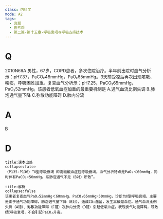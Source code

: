 ```yaml
---
class: 内科学
mode: A2
tags:
  - 真题
  - 医考帮
  - 第二篇-第十五章-呼吸衰竭与呼吸支持技术
---
```


# Q
2010N66A 男性，67岁，COPD患者，多次住院治疗。半年前出院时血气分析示：pH7.37，PaCO₂48mmHg，PaO₂65mmHg。3天前受凉后再次出现咳嗽、咳痰，呼吸困难加重。复查血气分析示：pH7.25，PaCO₂65mmHg，PaO₂52mmHg。该患者低氧血症加重的最重要机制是
A.通气血流比例失调
B.肺泡通气量下降
C.弥散功能障碍
D.肺内分流

# A
B
# D
```ad-note
title:课本出处
collapse:false
（P135-P136）“Ⅱ型呼吸衰竭 即高碳酸血症性呼吸衰竭，血气分析特点是PaO₂＜60mmHg，同时伴有PaCO₂˃50mmHg。系肺泡通气不足（B对）所致”。
```

```ad-summary
title:解析
collapse:false
该患者复查血气PaO₂52mmHg＜60mmHg，PaCO₂65mmHg˃50mmHg，诊断为Ⅱ型呼吸衰竭，主要是由于通气功能障碍，肺泡通气量下降（B对），造成CO₂潴留，发生高碳酸血症。通气血流比例失调（A错）、弥散功能障碍（C错）及肺内分流（D错）引起低氧血症，表现换气功能障碍，导致Ⅰ型呼吸衰竭，不会引起PaCO₂升高。
```

